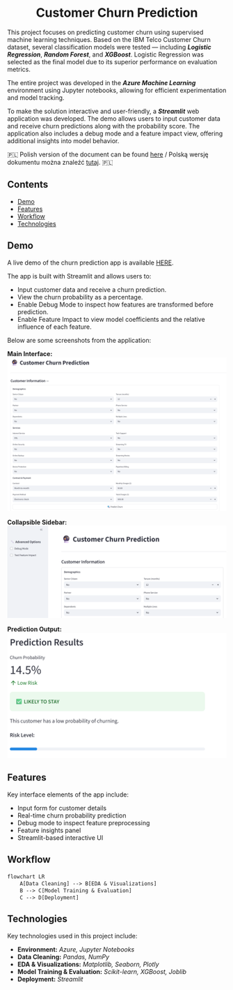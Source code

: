 <h1 align="center">Customer Churn Prediction</h1>

This project focuses on predicting customer churn using supervised machine learning techniques. Based on the IBM Telco Customer Churn dataset, several classification models were tested — including ***Logistic Regression***, ***Random Forest***, and ***XGBoost***. Logistic Regression was selected as the final model due to its superior performance on evaluation metrics.

The entire project was developed in the ***Azure Machine Learning*** environment using Jupyter notebooks, allowing for efficient experimentation and model tracking.

To make the solution interactive and user-friendly, a ***Streamlit*** web application was developed. The demo allows users to input customer data and receive churn predictions along with the probability score. The application also includes a debug mode and a feature impact view, offering additional insights into model behavior.

🇵🇱 Polish version of the document can be found [here](/README-PL.md) / Polską wersję dokumentu można znaleźć [tutaj](/README-PL.md). 🇵🇱

## Contents
- [Demo](#demo)
- [Features](#features)
- [Workflow](#workflow)
- [Technologies](#technologies)

## Demo
A live demo of the churn prediction app is available [HERE](https://gbchurnprediction.streamlit.app/).

The app is built with Streamlit and allows users to:

- Input customer data and receive a churn prediction.
- View the churn probability as a percentage.
- Enable Debug Mode to inspect how features are transformed before prediction.
- Enable Feature Impact to view model coefficients and the relative influence of each feature.

Below are some screenshots from the application:

**Main Interface:**
![Main Interface](/images/Main%20Interface.png)

**Collapsible Sidebar:**
![Collapsible Sidebar](/images/Collapsible%20Sidebar.png)

**Prediction Output:**
![Prediction Output](/images/Prediction%20Output.png)

## Features
Key interface elements of the app include:
- Input form for customer details
- Real-time churn probability prediction
- Debug mode to inspect feature preprocessing
- Feature insights panel
- Streamlit-based interactive UI

## Workflow

```mermaid
flowchart LR
    A[Data Cleaning] --> B[EDA & Visualizations]
    B --> C[Model Training & Evaluation]
    C --> D[Deployment]
```

## Technologies
Key technologies used in this project include:
- **Environment:** *Azure, Jupyter Notebooks*
- **Data Cleaning:** *Pandas, NumPy*
- **EDA & Visualizations:** *Matplotlib, Seaborn, Plotly*
- **Model Training & Evaluation:** *Scikit-learn, XGBoost, Joblib*
- **Deployment:** *Streamlit*